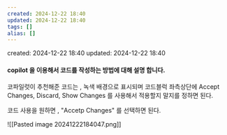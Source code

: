 ```yaml
---
created: 2024-12-22 18:40
updated: 2024-12-22 18:40
tags: []
alias: []
---
```


created: 2024-12-22 18:40
updated: 2024-12-22 18:40

#### copilot 을 이용해서 코드를 작성하는 방법에 대해 설명 합니다.

코파일럿이 추천해준 코드는 , 녹색 배경으로 표시되며 
코드블럭 좌측상단에 Accept Changes, Discard, Show Changes 를 사용해서 적용할지 말지를 정하면 된다.

코드 사용을 원하면 , "Accetp Changes" 를 선택하면 된다.



![[Pasted image 20241222184047.png]]